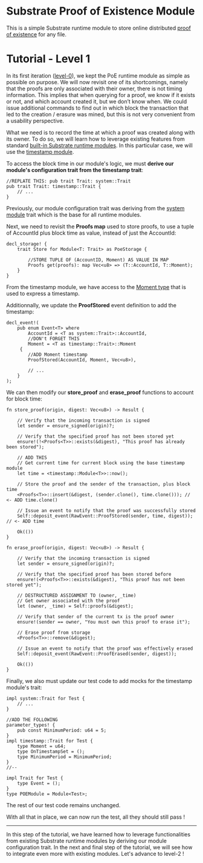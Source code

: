 # Substrate Proof of Existence Module

This is a simple Substrate runtime module to store online distributed [proof of existence](https://www.proofofexistence.com/) for any file.

# Tutorial - Level 1

In its first iteration ([level-0](level-0.md)), we kept the PoE runtime module as simple as possible on purpose.
We will now revisit one of its shortcomings, namely that the proofs are only associated with their owner, there is not timing information. This implies that when querying for a proof, we know if it exists or not, and which account created it, but we don’t know when. We could issue additional commands to find out in which block the transaction that led to the creation / erasure was mined, but this is not very convenient from a usability perspective.

What we need is to record the time at which a proof was created along with its owner.
To do so, we will learn how to leverage existing features from standard [built-in Substrate runtime modules](https://substrate.dev/docs/en/runtime/substrate-runtime-module-library#srml-modules). In this particular case, we will use the [timestamp module](https://substrate.dev/rustdocs/v1.0/srml_timestamp/index.html). 

To access the block time in our module's logic, we must **derive our module's configuration trait from the timestamp trait**:
````
//REPLATE THIS: pub trait Trait: system::Trait
pub trait Trait: timestamp::Trait {
    // ...
}
````
Previously, our module configuration trait was deriving from the [system module](https://substrate.dev/rustdocs/v1.0/srml_system/index.html) trait which is the base for all runtime modules.

Next, we need to revisit the **Proofs map** used to store proofs, to use a tuple of AccountId plus block time as value, instead of just the AccountId:
```
decl_storage! {
	trait Store for Module<T: Trait> as PoeStorage {

        //STORE TUPLE OF (AccountID, Moment) AS VALUE IN MAP
        Proofs get(proofs): map Vec<u8> => (T::AccountId, T::Moment);
    }
}
```
From the timestamp module, we have access to the [Moment type](https://substrate.dev/rustdocs/v1.0/srml_timestamp/trait.Trait.html#associatedtype.Moment) that is used to express a timestamp.

Additionnally, we update the **ProofStored** event definition to add the timestamp:
```
decl_event!(
	pub enum Event<T> where
		AccountId = <T as system::Trait>::AccountId,
        //DON't FORGET THIS
		Moment = <T as timestamp::Trait>::Moment
	 {
        //ADD Moment timestamp
		ProofStored(AccountId, Moment, Vec<u8>),

        // ...
	}
);
```

We can then modify our **store_proof** and **erase_proof** functions to account for block time:
```
fn store_proof(origin, digest: Vec<u8>) -> Result {

    // Verify that the incoming transaction is signed
    let sender = ensure_signed(origin)?;

    // Verify that the specified proof has not been stored yet
    ensure!(!<Proofs<T>>::exists(&digest), "This proof has already been stored");

    // ADD THIS
    // Get current time for current block using the base timestamp module
    let time = <timestamp::Module<T>>::now();

    // Store the proof and the sender of the transaction, plus block time
    <Proofs<T>>::insert(&digest, (sender.clone(), time.clone())); // <- ADD time.clone()

    // Issue an event to notify that the proof was successfully stored
    Self::deposit_event(RawEvent::ProofStored(sender, time, digest)); // <- ADD time

    Ok(())
}

fn erase_proof(origin, digest: Vec<u8>) -> Result {

    // Verify that the incoming transaction is signed
    let sender = ensure_signed(origin)?;
    
    // Verify that the specified proof has been stored before
    ensure!(<Proofs<T>>::exists(&digest), "This proof has not been stored yet");

    // DESTRUCTURED ASSIGNMENT TO (owner, _time)
    // Get owner associated with the proof
    let (owner, _time) = Self::proofs(&digest);

    // Verify that sender of the current tx is the proof owner
    ensure!(sender == owner, "You must own this proof to erase it");

    // Erase proof from storage
    <Proofs<T>>::remove(&digest);

    // Issue an event to notify that the proof was effectively erased
    Self::deposit_event(RawEvent::ProofErased(sender, digest));

    Ok(())
}
```

Finally, we also must update our test code to add mocks for the timestamp module's trait:
```
impl system::Trait for Test {
    // ...
}

//ADD THE FOLLOWING 
parameter_types! {
    pub const MinimumPeriod: u64 = 5;
}
impl timestamp::Trait for Test {
    type Moment = u64;
    type OnTimestampSet = ();
    type MinimumPeriod = MinimumPeriod;
}
//--

impl Trait for Test {
    type Event = ();
}
type POEModule = Module<Test>;
```
The rest of our test code remains unchanged.

With all that in place, we can now run the test, all they should still pass !
___

In this step of the tutorial, we have learned how to leverage functionalities from existing Substrate runtime modules by deriving our module configuration trait. In the next and final step of the tutorial, we will see how to integrate even more with existing modules. Let's advance to level-2 !
